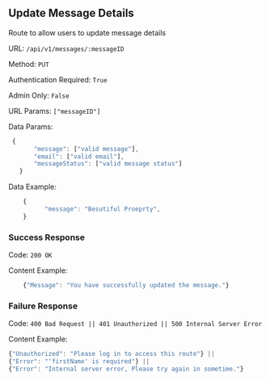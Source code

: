 ## Update Message Details

Route to allow users to update message details

URL: `/api/v1/messages/:messageID`

Method: `PUT`

Authentication Required: `True`

Admin Only: `False`

URL Params: `["messageID"]`

Data Params: 
```javascript
 {
       "message": ["valid message"],
       "email": ["valid email"],
       "messageStatus": ["valid message status"]
   }
```

Data Example: 
```javascript
    {    
          "message": "Besutiful Proeprty",
    }
```

### Success Response

Code: `200 OK`

Content Example:
```javascript
    {"Message": "You have successfully updated the message."}
```

### Failure Response

Code: `400 Bad Request || 401 Unauthorized || 500 Internal Server Error`

Content Example:
 ```javascript
 {"Unauthorized": "Please log in to access this route"} || 
 {"Error": "'firstName' is required"} ||
 {"Error": "Internal server error, Please try again in sometime."}
 ```
               



